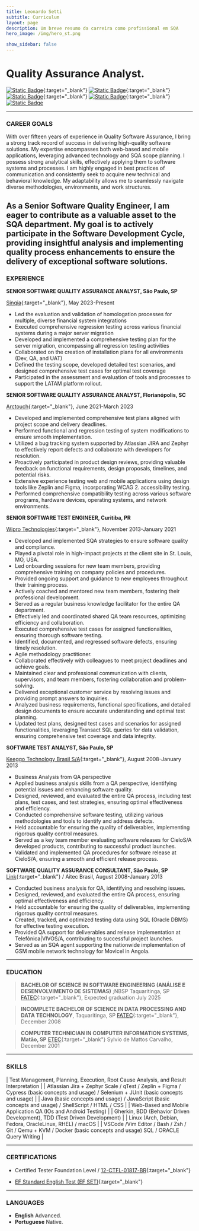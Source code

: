 ```yaml
---
title: Leonardo Setti
subtitle: Curriculum
layout: page
description: Um breve resumo da carreira como profissional em SQA
hero_image: /img/hero_st.png

show_sidebar: false
---
```

# Quality Assurance Analyst.

[<img alt="Static Badge" src="https://img.shields.io/badge/%40Contact-purple?style=plastic&logo=proton&labelColor=white&color=rgb(109%2074%20255)">](mailto:leonardo.setti@protonmail.com){:target="_blank"}
[<img alt="Static Badge" src="https://img.shields.io/badge/LinkedIn-blue?style=plastic&logo=linkedin&logoColor=%230A66C2&labelColor=white&color=%230A66C2">](https://www.linkedin.com/in/leonardo-setti/){:target="_blank"}
[<img alt="Static Badge" src="https://img.shields.io/badge/GitHub-blue?style=plastic&logo=github&logoColor=%23181717&labelColor=white&color=%23181717">](https://github.com/leonardosetti){:target="_blank"}
[<img alt="Static Badge" src="https://img.shields.io/badge/WhatsApp-%2325D366?style=plastic&logo=whatsapp&logoColor=%2325D366&labelColor=white&color=%2325D366">](https://wa.me/5516997148778){:target="_blank"}
[<img alt="Static Badge" src="https://img.shields.io/badge/Local-%234285F4?style=plastic&logo=googlemaps&labelColor=white&color=%234285F4">]()


---
### CAREER GOALS

With over fifteen years of experience in Quality Software Assurance, I bring a strong track record of success in delivering high-quality
software solutions. My expertise encompasses both web-based and mobile applications, leveraging advanced technology and SQA
scope planning. I possess strong analytical skills, effectively applying them to software systems and processes. I am highly engaged in
best practices of communication and consistently seek to acquire new technical and behavioral knowledge. My adaptability allows me
to seamlessly navigate diverse methodologies, environments, and work structures.

As a Senior Software Quality Engineer, I am eager to contribute as a valuable asset to the SQA department. My goal is to actively
participate in the Software Development Cycle, providing insightful analysis and implementing quality process enhancements to
ensure the delivery of exceptional software solutions.
---
### EXPERIENCE

**SENIOR SOFTWARE QUALITY ASSURANCE ANALYST, São Paulo, SP**

[Sinqia](https://sinqia.com.br/){:target="_blank"}, May 2023-Present

- Led the evaluation and validation of homologation processes for multiple, diverse financial system integrations
- Executed comprehensive regression testing across various financial systems during a major server migration
- Developed and implemented a comprehensive testing plan for the server migration, encompassing all regression testing
  activities
- Collaborated on the creation of installation plans for all environments (Dev, QA, and UAT)
- Defined the testing scope, developed detailed test scenarios, and designed comprehensive test cases for optimal test coverage
- Participated in the assessment and evaluation of tools and processes to support the LATAM platform rollout.

**SENIOR SOFTWARE QUALITY ASSURANCE ANALYST, Florianópolis, SC**

[Arctouch](https://arctouch.com/){:target="_blank"}, June 2021-March 2023

- Developed and implemented comprehensive test plans aligned with project scope and delivery deadlines.
- Performed functional and regression testing of system modifications to ensure smooth implementation.
- Utilized a bug tracking system supported by Atlassian JIRA and Zephyr to effectively report defects and collaborate with
  developers for resolution.
- Proactively participated in product design reviews, providing valuable feedback on functional requirements, design proposals,
  timelines, and potential risks.
- Extensive experience testing web and mobile applications using design tools like Zeplin and Figma, incorporating WCAG 2.
  accessibility testing.
- Performed comprehensive compatibility testing across various software programs, hardware devices, operating systems, and
  network environments.

**SENIOR SOFTWARE TEST ENGINEER, Curitiba, PR**

[Wipro Technologies](https://www.wipro.com/pt-BR/){:target="_blank"}, November 2013-January 2021

- Developed and implemented SQA strategies to ensure software quality and compliance.
- Played a pivotal role in high-impact projects at the client site in St. Louis, MO, USA.
- Led onboarding sessions for new team members, providing comprehensive training on company policies and procedures.
- Provided ongoing support and guidance to new employees throughout their training process.
- Actively coached and mentored new team members, fostering their professional development.
- Served as a regular business knowledge facilitator for the entire QA department.
- Effectively led and coordinated shared QA team resources, optimizing efficiency and collaboration.
- Executed comprehensive test cases for assigned functionalities, ensuring thorough software testing.
- Identified, documented, and regressed software defects, ensuring timely resolution.
- Agile methodology practitioner.
- Collaborated effectively with colleagues to meet project deadlines and achieve goals.
- Maintained clear and professional communication with clients, supervisors, and team members, fostering collaboration and problem-solving.
- Delivered exceptional customer service by resolving issues and providing prompt answers to inquiries.
- Analyzed business requirements, functional specifications, and detailed design documents to ensure accurate understanding and optimal
  test planning.
- Updated test plans, designed test cases and scenarios for assigned functionalities, leveraging Transact SQL queries for data validation,
  ensuring comprehensive test coverage and data integrity.

**SOFTWARE TEST ANALYST, São Paulo, SP**

[Keeggo Technology Brasil S/A](https://keeggo.com/){:target="_blank"}, August 2008-January 2013

- Business Analysis from QA perspective
- Applied business analysis skills from a QA perspective, identifying potential issues and enhancing software quality.
- Designed, reviewed, and evaluated the entire QA process, including test plans, test cases, and test strategies, ensuring optimal
  effectiveness and efficiency.
- Conducted comprehensive software testing, utilizing various methodologies and tools to identify and address defects.
- Held accountable for ensuring the quality of deliverables, implementing rigorous quality control measures.
- Served as a key team member evaluating software releases for CieloS/A developed products, contributing to successful product
  launches.
- Validated and implemented QA procedures for software release at CieloS/A, ensuring a smooth and efficient release process.

**SOFTWARE QUALITY ASSURANCE CONSULTANT, São Paulo, SP**
[Link](https://linkconsulting.com/sqa/){:target="_blank"} / Aitec Brasil, August 2008-January 2013

- Conducted business analysis for QA, identifying and resolving issues.
- Designed, reviewed, and evaluated the entire QA process, ensuring optimal effectiveness and efficiency.
- Held accountable for ensuring the quality of deliverables, implementing rigorous quality control measures.
- Created, tracked, and optimized testing data using SQL (Oracle DBMS) for effective testing execution.
- Provided QA support for deliverables and release implementation at Telefônica|VIVOS/A, contributing to successful project
  launches.
- Served as an SQA agent supporting the nationwide implementation of GSM mobile network technology for Movicel in Angola.

---
### EDUCATION

> **BACHELOR OF SCIENCE IN SOFTWARE ENGINEERING (ANÁLISE E DESENVOLVIMENTO DE SISTEMAS)** ;NBSP Taquaritinga, SP
>[FATEC](https://www.cps.sp.gov.br/fatec/){:target="_blank"}, Expected graduation July 2025

> **INCOMPLETE BACHELOR OF SCIENCE IN DATA PROCESSING AND DATA TECHNOLOGY**, Taquaritinga, SP
>[FATEC](https://www.cps.sp.gov.br/fatec/){:target="_blank"}, December 2008

> **COMPUTER TECHNICIAN IN COMPUTER INFORMATION SYSTEMS, Matão, SP**
>[ETEC](https://www.cps.sp.gov.br/etec/){:target="_blank"} Sylvio de Mattos Carvalho, December 2001

---
### SKILLS

| Test Management, Planning, Execution, Root Cause Analysis, and Result Interpretation |
| Atlassian Jira + Zephyr Scale / qTest / Zeplin + Figma / Cypress (basic concepts and usage) / Selenium + JUnit (basic concepts and usage) |
| Java (basic concepts and usage) / JavaScript (basic concepts and usage) / ShellScript / HTML / CSS |
| Web-Based and Mobile Application QA (IOs and Android Testing) |
| Gherkin, BDD (Behavior Driven Development), TDD (Test Driven Development) |
| Linux (Arch, Debian, Fedora, OracleLinux, RHEL) / macOS |
| VSCode /Vim Editor / Bash / Zsh / Git / Qemu + KVM / Docker (basic concepts and usage) SQL / ORACLE Query Writing |

---
### CERTIFICATIONS

- Certified Tester Foundation Level / [12-CTFL-01817-BR](https://bcr.bstqb.org.br/cert?field_certificado_numero_value=12-CTFL-01817-BR+&field_certificado_nome_value=Leonardo+David+Silva+Setti){:target="_blank"}

- [EF Standard English Test (EF SET)](https://www.efset.org/cert/BhGyg2){:target="_blank"}

  
---
### LANGUAGES

- **English**
    Advanced.
- **Portuguese**
    Native.
